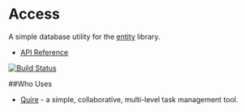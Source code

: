 # Access

A simple database utility for the [entity](https://github.com/rikulo/entity) library.

* [API Reference](http://www.dartdocs.org/documentation/access/0.5.1)

[![Build Status](https://drone.io/github.com/rikulo/access/status.png)](https://drone.io/github.com/rikulo/access/latest)

##Who Uses

* [Quire](https://quire.io) - a simple, collaborative, multi-level task management tool.
